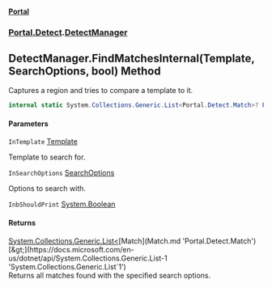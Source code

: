 #### [Portal](index.md 'index')
### [Portal.Detect](Portal.Detect.md 'Portal.Detect').[DetectManager](DetectManager.md 'Portal.Detect.DetectManager')

## DetectManager.FindMatchesInternal(Template, SearchOptions, bool) Method

Captures a region and tries to compare a template to it.

```csharp
internal static System.Collections.Generic.List<Portal.Detect.Match>? FindMatchesInternal(Portal.Detect.Template InTemplate, Portal.Detect.SearchOptions InSearchOptions, bool InbShouldPrint=true);
```
#### Parameters

<a name='Portal.Detect.DetectManager.FindMatchesInternal(Portal.Detect.Template,Portal.Detect.SearchOptions,bool).InTemplate'></a>

`InTemplate` [Template](Template.md 'Portal.Detect.Template')

Template to search for.

<a name='Portal.Detect.DetectManager.FindMatchesInternal(Portal.Detect.Template,Portal.Detect.SearchOptions,bool).InSearchOptions'></a>

`InSearchOptions` [SearchOptions](SearchOptions.md 'Portal.Detect.SearchOptions')

Options to search with.

<a name='Portal.Detect.DetectManager.FindMatchesInternal(Portal.Detect.Template,Portal.Detect.SearchOptions,bool).InbShouldPrint'></a>

`InbShouldPrint` [System.Boolean](https://docs.microsoft.com/en-us/dotnet/api/System.Boolean 'System.Boolean')

#### Returns
[System.Collections.Generic.List&lt;](https://docs.microsoft.com/en-us/dotnet/api/System.Collections.Generic.List-1 'System.Collections.Generic.List`1')[Match](Match.md 'Portal.Detect.Match')[&gt;](https://docs.microsoft.com/en-us/dotnet/api/System.Collections.Generic.List-1 'System.Collections.Generic.List`1')  
Returns all matches found with the specified search options.